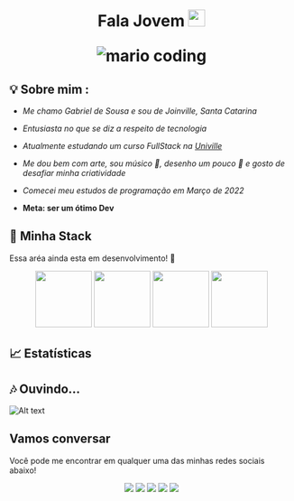 <h1 align="center" >Fala Jovem <img src="https://media.giphy.com/media/hvRJCLFzcasrR4ia7z/giphy.gif" width="30px">

![mario coding](https://i.imgur.com/1ZvVkDc.gif)

## 💡 Sobre mim :
 - *Me chamo Gabriel de Sousa e sou de Joinville, Santa Catarina* 

 - *Entusiasta no que se diz a respeito de tecnologia* 
 
 - *Atualmente estudando um curso FullStack na [Univille](https://www.univille.edu.br/)* 
 
 - *Me dou bem com arte, sou músico 🎹, desenho um pouco 🎈 e gosto de desafiar minha criatividade*
 
 - *Comecei meu estudos de programação em Março de 2022*

 - **Meta: ser um ótimo Dev** 


## 🔮 Minha Stack
  Essa aréa ainda esta em desenvolvimento! 🛑

<div align="center">
 <img src="https://media.giphy.com/media/lBrqckJ3fwxpo05EbB/giphy.gif" width="100">      
 <img src="https://media.giphy.com/media/lBrqckJ3fwxpo05EbB/giphy.gif" width="100">      
 <img src="https://media.giphy.com/media/lBrqckJ3fwxpo05EbB/giphy.gif" width="100">      
 <img src="https://media.giphy.com/media/lBrqckJ3fwxpo05EbB/giphy.gif" width="100">      
</div>


## 📈 Estatísticas


 
## 🎶 Ouvindo...
 
![Alt text](https://spotify-recently-played-readme.vercel.app/api?user=31zjhkctzqinfk4jkhx5cfx2bv6e)

## **Vamos conversar**

Você pode me encontrar em qualquer uma das minhas redes sociais abaixo! 

<div align="center">
<a href="https://twitter.com/bamgabsz" target="_blank"><img src="https://img.shields.io/badge/Twitter-2CA5E0?style=for-the-badge&logo=twitter&logoColor=white" target="_blank"></a>  <a href="https://github.com/bamgabsz"><img src="https://img.shields.io/badge/-Github-%23333?style=for-the-badge&logo=github&logoColor=white" target="_blank"></a>  <a href="https://www.instagram.com/bamgab/" target="_blank"><img src="https://img.shields.io/badge/-Instagram-%23E4405F?style=for-the-badge&logo=instagram&logoColor=white" target="_blank"></a>  <a href="mailto:bamgabsz@gmail.com"><img src="https://img.shields.io/badge/-Gmail-ff9800?style=for-the-badge&logo=gmail&logoColor=white" target="_blank"></a>  <a href="https://www.linkedin.com/in/gabriel-de-sousa-4654b9247/" target="_blank"><img src="https://img.shields.io/badge/-LinkedIn-%230077B5?style=for-the-badge&logo=linkedin&logoColor=white" target="_blank"></a> 
</div>
 
#
 
